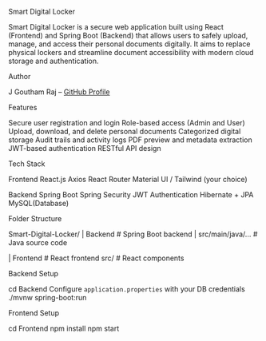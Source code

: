 Smart Digital Locker

Smart Digital Locker is a secure web application built using React (Frontend) and Spring Boot (Backend) that allows users to safely upload, manage, and access their personal documents digitally. It aims to replace physical lockers and streamline document accessibility with modern cloud storage and authentication.

Author

J Goutham Raj – [GitHub Profile](https://github.com/Goutham-007)


Features

Secure user registration and login
Role-based access (Admin and User)
Upload, download, and delete personal documents
Categorized digital storage
Audit trails and activity logs
PDF preview and metadata extraction
JWT-based authentication
RESTful API design

Tech Stack

Frontend
React.js
Axios
React Router
Material UI / Tailwind (your choice)

Backend
Spring Boot
Spring Security
JWT Authentication
Hibernate + JPA
 MySQL(Database)


Folder Structure

Smart-Digital-Locker/
|
  Backend # Spring Boot backend
  |
  src/main/java/... # Java source code
  
  
| Frontend # React frontend
    src/ # React components

Backend Setup

cd Backend
Configure `application.properties` with your DB credentials
./mvnw spring-boot:run

Frontend Setup

cd Frontend
npm install
npm start
